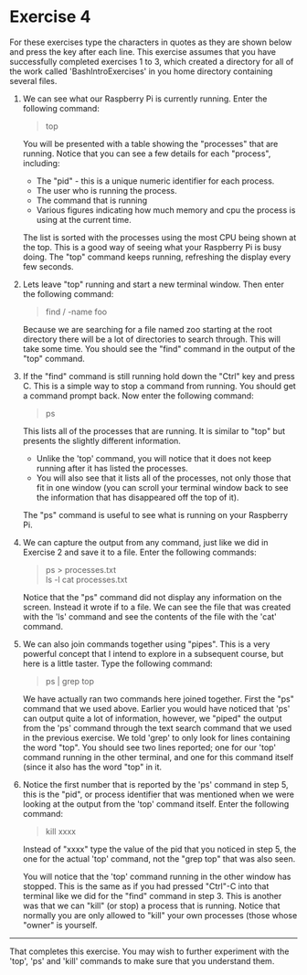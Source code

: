 # Exercise 4

For these exercises type the characters in quotes as they are shown below and press the <Return> key after each line. This exercise assumes that you have successfully completed exercises 1 to 3, which created a directory for all of the work called 'BashIntroExercises' in you home directory containing several files.

1. We can see what our Raspberry Pi is currently running. Enter the following command:

    > top

    You will be presented with a table showing the "processes" that are running. Notice that you can see a few details for each "process", including:  
    
    * The "pid" - this is a unique numeric identifier for each process.
    * The user who is running the process.
    * The command that is running
    * Various figures indicating how much memory and cpu the process is using at the current time.
    
    The list is sorted with the processes using the most CPU being shown at the top. This is a good way of seeing what your Raspberry Pi is busy doing. The "top" command keeps running, refreshing the display every few seconds.
    
2. Lets leave "top" running and start a new terminal window. Then enter the following command:

    > find / -name foo

    Because we are searching for a file named zoo starting at the root directory there will be a lot of directories to search through. This will take some time. You should see the "find" command in the output of the "top" command.
    
3. If the "find" command is still running hold down the "Ctrl" key and press C. This is a simple way to stop a command from running. You should get a command prompt back. Now enter the following command:

    > ps
    
    This lists all of the processes that are running. It is similar to "top" but presents the slightly different information.  
    
    * Unlike the 'top' command, you will notice that it does not keep running after it has listed the processes.
    * You will also see that it lists all of the processes, not only those that fit in one window (you can scroll your terminal window back to see the information that has disappeared off the top of it).
    
    The "ps" command is useful to see what is running on your Raspberry Pi.
    
4. We can capture the output from any command, just like we did in Exercise 2 and save it to a file.  Enter the following commands:

    > ps > processes.txt  
    > ls -l
    > cat processes.txt

    Notice that the "ps" command did not display any information on the screen.  Instead it wrote if to a file.  We can see the file that was created with the 'ls' command and see the contents of the file with the 'cat' command.
    
5. We can also join commands together using "pipes". This is a very powerful concept that I intend to explore in a subsequent course, but here is a little taster. Type the following command:

    > ps | grep top
    
    We have actually ran two commands here joined together. First the "ps" command that we used above. Earlier you would have noticed that 'ps' can output quite a lot of information, however, we "piped" the output from the 'ps' command through the text search command that we used in the previous exercise. We told 'grep' to only look for lines containing the word "top". You should see two lines reported; one for our 'top' command running in the other terminal, and one for this command itself (since it also has the word "top" in it.  
    
6. Notice the first number that is reported by the 'ps' command in step 5, this is the "pid", or process identifier that was mentioned when we were looking at the output from the 'top' command itself. Enter the following command:

    > kill xxxx
    
    Instead of "xxxx" type the value of the pid that you noticed in step 5, the one for the actual 'top' command, not the "grep top" that was also seen.  
    
    You will notice that the 'top' command running in the other window has stopped. This is the same as if you had pressed "Ctrl"-C into that terminal like we did for the "find" command in step 3. This is another was that we can "kill" (or stop) a process that is running. Notice that normally you are only allowed to "kill" your own processes (those whose "owner" is yourself.
    
----
That completes this exercise. You may wish to further experiment with the 'top', 'ps' and 'kill' commands to make sure that you understand them.
